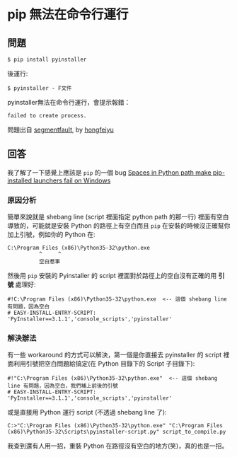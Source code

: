 # pip 無法在命令行運行

## 問題

```
$ pip install pyinstaller
```

後運行:

```
$ pyinstaller - F文件
```

pyinstaller無法在命令行運行，會提示報錯：

```
failed to create process.
```

問題出自 [segmentfault](https://segmentfault.com/q/1010000005615543/a-1020000005616501), by [hongfeiyu](https://segmentfault.com/u/hongfeiyu)

## 回答

我了解了一下感覺上應該是 `pip` 的一個 bug [Spaces in Python path make pip-installed launchers fail on Windows][1]

### 原因分析

簡單來說就是 shebang line (script 裡面指定 python path 的那一行) 裡面有空白導致的，可能就是安裝 Python 的路徑上有空白而且 `pip` 在安裝的時候沒正確幫你加上引號，例如你的 Python 在:

```
C:\Program Files (x86)\Python35-32\python.exe
          ^     ^           
          空白惹事
```

然後用 `pip` 安裝的 Pyinstaller 的 script 裡面對於路徑上的空白沒有正確的用 **引號** 處理好:

```
#!C:\Program Files (x86)\Python35-32\python.exe  <-- 這個 shebang line 有問題，因為空白
# EASY-INSTALL-ENTRY-SCRIPT: 'PyInstaller==3.1.1','console_scripts','pyinstaller'
```

### 解決辦法

有一些 workaround 的方式可以解決，第一個是你直接去 pyinstaller 的 script 裡面利用引號把空白問題給搞定(在 Python 目錄下的 Script 子目錄下):

```
#!"C:\Program Files (x86)\Python35-32\python.exe"  <-- 這個 shebang line 有問題，因為空白，我們補上前後的引號
# EASY-INSTALL-ENTRY-SCRIPT: 'PyInstaller==3.1.1','console_scripts','pyinstaller'
```

或是直接用 Python 運行 script (不透過 shebang line 了):

```
C:>"C:\Program Files (x86)\Python35-32\python.exe" "C:\Program Files (x86)\Python35-32\Scripts\pyinstaller-script.py" script_to_compile.py
```

我查到還有人用一招，重裝 Python 在路徑沒有空白的地方(笑)，真的也是一招。

  [1]: https://github.com/pypa/pip/issues/2783
